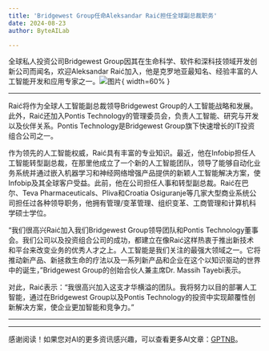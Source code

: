 ```yaml
---
title: 'Bridgewest Group任命Aleksandar Raić担任全球副总裁职务'
date: 2024-08-23
author: ByteAILab

---
```


全球私人投资公司Bridgewest Group因其在生命科学、软件和深科技领域开发创新公司而闻名，欢迎Aleksandar Raić加入，他是克罗地亚最知名、经验丰富的人工智能开发和应用专家之一。![图片](https://ai-techpark.com/wp-content/uploads/2024/08/Bridgewest-960x540.jpg){ width=60% }

---
Raić将作为全球人工智能副总裁领导Bridgewest Group的人工智能战略和发展。此外，Raić还加入Pontis Technology的管理委员会，负责人工智能、研究与开发以及伙伴关系。Pontis Technology是Bridgewest Group旗下快速增长的IT投资组合公司之一。

作为领先的人工智能权威，Raić具有丰富的专业知识。最近，他在Infobip担任人工智能转型副总裁，在那里他成立了一个新的人工智能团队，领导了能够自动化业务系统并通过嵌入机器学习和神经网络增强产品提供的新颖人工智能解决方案，使Infobip及其全球客户受益。此前，他在公司担任人事和转型副总裁。Raić在巴尔、Teva Pharmaceuticals、Pliva和Croatia Osiguranje等几家大型商业系统公司担任过各种领导职务，他拥有管理/变革管理、组织变革、工商管理和计算机科学硕士学位。

“我们很高兴Raić加入我们Bridgewest Group领导团队和Pontis Technology董事会。我们公司以及投资组合公司的成功，都建立在像Raić这样热衷于推出新技术和平台来改变业务的优秀人才之上。人工智能是我们关注的最强大领域之一。它将推动新产品、新拯救生命的疗法以及一系列新产品和企业在这个以知识驱动的世界中的诞生，”Bridgewest Group的创始合伙人兼主席Dr. Massih Tayebi表示。

对此，Raić表示：“我很高兴加入这支才华横溢的团队。我将努力以目的部署人工智能，通过在Bridgewest Group以及Pontis Technology的投资中实现颠覆性创新解决方案，使企业更加智能和竞争力。”

---
---
感谢阅读！如果您对AI的更多资讯感兴趣，可以查看更多AI文章：[GPTNB](https://gptnb.com)。